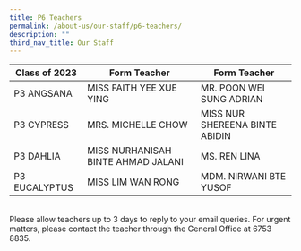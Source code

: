 ```yaml
---
title: P6 Teachers
permalink: /about-us/our-staff/p6-teachers/
description: ""
third_nav_title: Our Staff
---
```

| Class of 2023 | Form Teacher | Form Teacher |
| -------- | -------- | -------- |
| P3 ANGSANA    | MISS  FAITH YEE XUE YING   | MR. POON WEI SUNG ADRIAN     |
| P3 CYPRESS    | MRS. MICHELLE CHOW    | MISS  NUR SHEREENA BINTE ABIDIN   |
| P3 DAHLIA     | MISS NURHANISAH BINTE AHMAD JALANI     | MS. REN LINA     |
| P3 EUCALYPTUS    | MISS LIM WAN RONG     | MDM.  NIRWANI BTE YUSOF    |



<br>Please allow teachers up to 3 days to reply to your email queries. For urgent matters, please contact the teacher through the General Office at 6753 8835.</td>